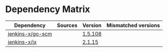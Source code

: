 # Dependency Matrix

Dependency | Sources | Version | Mismatched versions
---------- | ------- | ------- | -------------------
[jenkins-x/go-scm](https://github.com/jenkins-x/go-scm) |  | [1.5.108]() | 
[jenkins-x/jx](https://github.com/jenkins-x/jx) |  | [2.1.15](https://github.com/jenkins-x/jx/releases/tag/v2.1.15) | 
